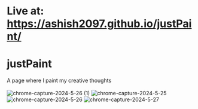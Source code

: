 # Live at: https://ashish2097.github.io/justPaint/

# justPaint
A page where I paint my creative thoughts<br><br>
![chrome-capture-2024-5-26 (1)](https://github.com/Ashish2097/justPaint/assets/30979970/961c47cc-eb9a-4a7b-9eaf-3fe43e10c1c7)
![chrome-capture-2024-5-25](https://github.com/Ashish2097/justPaint/assets/30979970/4b7dd4f2-502b-49c3-b3d7-6e52349201b4)
![chrome-capture-2024-5-26](https://github.com/Ashish2097/justPaint/assets/30979970/917eff9f-4ddf-4107-b182-f3ff396ca3f7)
![chrome-capture-2024-5-27](https://github.com/Ashish2097/justPaint/assets/30979970/75b82b6a-5d65-4d94-9a7e-db7ab1317085)

